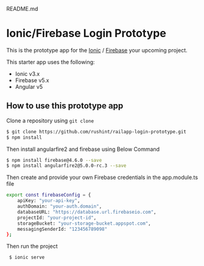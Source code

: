 README.md

# Ionic/Firebase Login Prototype

This is the prototype app for the [Ionic](https://ionicframework.com/) / [Firebase](https://firebase.google.com/) your upcoming project. 

This starter app uses the following:
- Ionic v3.x
- Firebase v5.x
- Angular v5

## How to use this prototype app

Clone a repository using `git clone `

```bash
$ git clone https://github.com/rushint/railapp-login-prototype.git
$ npm install
```
Then install angularfire2 and firebase using Below Command

```bash
$ npm install firebase@4.6.0 --save
$ npm install angularfire2@5.0.0-rc.3 --save

```
Then create and provide your own Firebase credentials in the app.module.ts file
```bash
export const firebaseConfig = {
    apiKey: "your-api-key",
    authDomain: "your-auth.domain",
    databaseURL: "https://database.url.firebaseio.com",
    projectId: "your-project-id",
    storageBucket: "your-storage-bucket.appspot.com",
    messagingSenderId: "123456789098"
};

```

Then run the project

```bash
 $ ionic serve
```
